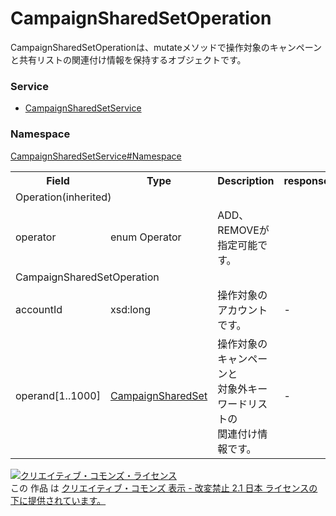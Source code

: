 # CampaignSharedSetOperation
CampaignSharedSetOperationは、mutateメソッドで操作対象のキャンペーンと共有リストの関連付け情報を保持するオブジェクトです。

### Service
+ [CampaignSharedSetService](../../services/CampaignSharedSetService.md)

### Namespace
[CampaignSharedSetService#Namespace](../../services/CampaignSharedSetService.md#namespace)

<table>
 <tr>
  <th>Field</th>
  <th>Type</th>
  <th>Description</th>
  <th>response</th>
  <th>get</th>
  <th>add</th>
  <th>set</th>
  <th>remove</th>
 </tr>
 <tr>
  <td colspan="8">Operation(inherited)</td>
 </tr>
 <tr>
  <td>operator</td>
  <td>enum Operator</td>
  <td>ADD、REMOVEが指定可能です。</td>
  <td colspan="5"></td>
 </tr>
 <tr>
  <td colspan="8">CampaignSharedSetOperation</td>
 </tr>
 <tr>
  <td>accountId</td>
  <td>xsd:long</td>
  <td>操作対象のアカウントです。</td>
  <td>-</td>
  <td>‐</td>
  <td>Requirement</td>
  <td>‐</td>
  <td>Requirement</td>
 </tr>
  <tr>
  <td>operand[1..1000]</td>
  <td><a href="CampaignSharedSet.md">CampaignSharedSet</a></td>
  <td>操作対象のキャンペーンと<br>対象外キーワードリストの<br>関連付け情報です。</td>
  <td>-</td>
  <td>‐</td>
  <td>Requirement</td>
  <td>‐</td>
  <td>Requirement</td>
 </tr>
</table>

<a rel="license" href="http://creativecommons.org/licenses/by-nd/2.1/jp/">
<img alt="クリエイティブ・コモンズ・ライセンス" style="border-width:0" src="https://i.creativecommons.org/l/by-nd/2.1/jp/88x31.png" /></a><br />この 作品 は <a rel="license" href="http://creativecommons.org/licenses/by-nd/2.1/jp/">クリエイティブ・コモンズ 表示 - 改変禁止 2.1 日本 ライセンスの下に提供されています。</a>
